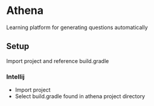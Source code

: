 # Athena
Learning platform for generating questions automatically

## Setup  
Import project and reference build.gradle  

### Intellij  
* Import project
* Select build.gradle found in athena project directory
